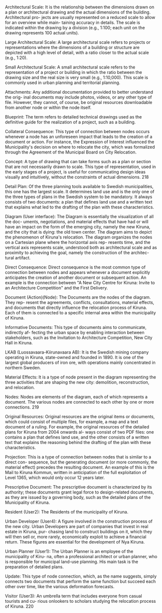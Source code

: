 Architectural Scale: It is the relationship between the dimensions drawn on a plan or
architectural drawing and the actual dimensions of the building. Architectural pro-
jects are usually represented on a reduced scale to allow for an overview while main-
taining accuracy in details. The scale is indicated within the drawing by a division (e.g.,
1:100; each unit on the drawing represents 100 actual units).

Large Architectural Scale:
A large architectural scale refers to projects or representations where the dimensions
of a building or structure are depicted with a high level of detail, with a ratio closer to
the actual scale (e.g., 1:20).

Small Architectural Scale: A small architectural scale refers
to the representation of a project or building in which the ratio between the drawing
size and the real size is very small (e.g., 1:10,000). This scale is commonly used in urban
planning and territorial planning.

Attachments: Any additional documentation provided to better understand the orig-
inal documents may include photos, videos, or any other type of file. However, they
cannot, of course, be original resources downloadable from another node or within
the node itself.

Blueprint: The term refers to detailed technical drawings used as the definitive guide
for the realization of a project, such as a building.

Collateral Consequence: This type of connection between nodes occurs whenever a
node has an unforeseen impact that leads to the creation of a document or action. For
instance, the Expression of Interest influenced the Municipality's decision on where
to relocate the city, which was formalized through the Agreement of the Municipal
Board on City Relocation.

Concept: A type of drawing that can take forms such as a plan or section that are not
necessarily drawn to scale. This type of representation, used in the early stages of a
project, is useful for communicating design ideas visually and intuitively, without the
constraints of actual dimensions.
218

Detail Plan: Of the three planning tools available to Swedish municipalities, this one
has the largest scale. It determines land use and is the only one of the three types of
plans in the Swedish system to be mandatory. It always consists of two documents: a
plan that defines land use and a written text that explains what led to the drafting of
the plan with these characteristics.

Diagram (User interface): The Diagram is essentially the visualization of all the doc-
uments, negotiations, and material effects that have had or will have an impact on
the form of the emerging city, namely the new Kiruna, and the city that is dying: the
old town center. The diagram aims to depict the phenomenon of Kiruna's relocation.
The diagram organizes the nodes on a Cartesian plane where the horizontal axis rep-
resents time, and the vertical axis represents scale, understood both as architectural
scale and as proximity to achieving the goal, namely the construction of the architec-
tural artifact.

Direct Consequence: Direct consequence is the most common type of connection
between nodes and appears whenever a document explicitly anticipates the creation
of another document or subsequent action. An example is the connection between
"A New City Centre for Kiruna: Invite to an Architecture Competition" and the First
Delivery.

Document (Action)(Node): The Documents are the nodes of the diagram. They rep-
resent the agreements, conflicts, consultations, material effects, and documents that
directly influence the relocation process of Kiruna. Each of them is connected to a
specific internal area within the municipality of Kiruna.

Informative Documents: This type of documents aims to communicate, indirectly af-
fecting the urban space by enabling interaction between stakeholders, such as the
Invitation to Architecture Competition, New City Hall in Kiruna.

LKAB (Luossavaara-Kiirunavaara AB): It is the Swedish mining company operating in
Kiruna, state-owned and founded in 1890. It is one of the largest global producers of
iron ore, with operations mainly concentrated in northern Sweden.

Material Effects: It is a type of node present in the diagram representing the three
activities that are shaping the new city: demolition, reconstruction, and relocation.

Nodes: Nodes are elements of the diagram, each of which represents a document.
The various nodes are connected to each other by one or more connections.
219

Original Resources: Original resources are the original items or documents, which
could consist of multiple files, for example, a map and a text document of a ruling. For
example, the original resources of the detailed plans for Kiruna from 2004 onwards al-
ways consist of two PDF files: one contains a plan that defines land use, and the other
consists of a written text that explains the reasoning behind the drafting of the plan
with these characteristics.

Projection: This is a type of connection between nodes that is similar to a direct con-
sequence, but the generating document (or more commonly, the material effect)
precedes the resulting document. An example of this is the Mail to Kiruna Kommun,
written in anticipation of the full exploitation of Level 1365, which would only occur 12
years later.

Prescriptive Document: The prescriptive document is characterized by its authority;
these documents grant legal force to design-related documents, as they are issued by
a governing body, such as the detailed plans of the Municipality of Kiruna.

Resident (User2): The Residents of the municipality of Kiruna.

Urban Developer (User4): A figure involved in the construction process of the new
city. Urban Developers are part of companies that invest in real estate in Kiruna, pur-
chasing land to construct buildings on it, which they will then sell or, more rarely,
economically exploit to achieve a financial return. These figures are essential for the
development of Nya Kiruna.

Urban Planner (User1): The Urban Planner is an employee of the municipality of Kiru-
na, often a professional architect or urban planner, who is responsible for municipal
land-use planning. His main task is the preparation of detailed plans.

Update: This type of node connection, which, as the name suggests, simply connects
two documents that perform the same function but succeed each other over time,
like the various deformation forecasts.

Visitor (User3): An umbrella term that includes everyone from casual tourists and cu-
rious onlookers to scholars studying the relocation process of Kiruna.
220
